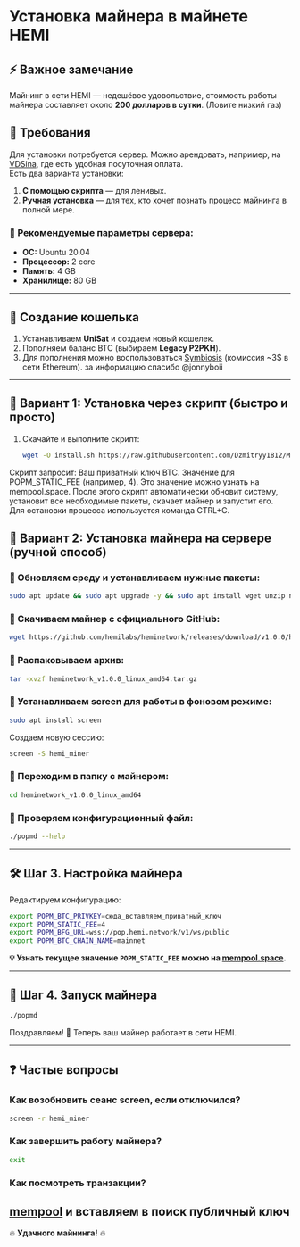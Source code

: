 # Установка майнера в майнете HEMI
## ⚡ Важное замечание
Майнинг в сети HEMI — недешёвое удовольствие, стоимость работы майнера составляет около **200 долларов в сутки**. (Ловите низкий газ)

## 📌 Требования
Для установки потребуется сервер. Можно арендовать, например, на [VDSina](https://www.vdsina.com/?partner=dd4tc21l55), где есть удобная посуточная оплата.  
Есть два варианта установки:  
1. **С помощью скрипта** — для ленивых.   
2. **Ручная установка** — для тех, кто хочет познать процесс майнинга в полной мере. 

### 🔧 Рекомендуемые параметры сервера:
- **ОС:** Ubuntu 20.04  
- **Процессор:** 2 core  
- **Память:** 4 GB  
- **Хранилище:** 80 GB  

---

## 🚀 Создание кошелька

1. Устанавливаем **UniSat** и создаем новый кошелек.
2. Пополняем баланс BTC (выбираем **Legacy P2PKH**).
3. Для пополнения можно воспользоваться [Symbiosis](https://app.symbiosis.finance/) (комиссия ~3$ в сети Ethereum). за информацию спасибо @jonnyboii 

---
## 🔧 Вариант 1: Установка через скрипт (быстро и просто)

1. Скачайте и выполните скрипт:
   ```bash
   wget -O install.sh https://raw.githubusercontent.com/Dzmitryy1812/Miner-POP-HEMI-mainnet-/c8c5996d04b45f5a51d1427e28feb004a638d2ad/install.sh && chmod +x install.sh && ./install.sh

Скрипт запросит:
Ваш приватный ключ BTC.
Значение для POPM_STATIC_FEE (например, 4). Это значение можно узнать на mempool.space.
После этого скрипт автоматически обновит систему, установит все необходимые пакеты, скачает майнер и запустит его.
Для остановки процесса используется команда CTRL+C.

## 🔧 Вариант 2: Установка майнера на сервере (ручной способ)

### 🔹 Обновляем среду и устанавливаем нужные пакеты:
```sh
sudo apt update && sudo apt upgrade -y && sudo apt install wget unzip nano curl -y
```

### 🔹 Скачиваем майнер с официального GitHub:
```sh
wget https://github.com/hemilabs/heminetwork/releases/download/v1.0.0/heminetwork_v1.0.0_linux_amd64.tar.gz
```

### 🔹 Распаковываем архив:
```sh
tar -xvzf heminetwork_v1.0.0_linux_amd64.tar.gz
```

### 🔹 Устанавливаем **screen** для работы в фоновом режиме:
```sh
sudo apt install screen
```
Создаем новую сессию:
```sh
screen -S hemi_miner
```

### 🔹 Переходим в папку с майнером:
```sh
cd heminetwork_v1.0.0_linux_amd64
```

### 🔹 Проверяем конфигурационный файл:
```sh
./popmd --help
```

---

## 🛠️ Шаг 3. Настройка майнера

Редактируем конфигурацию:
```sh
export POPM_BTC_PRIVKEY=сюда_вставляем_приватный_ключ
export POPM_STATIC_FEE=4
export POPM_BFG_URL=wss://pop.hemi.network/v1/ws/public
export POPM_BTC_CHAIN_NAME=mainnet
```

**💡 Узнать текущее значение `POPM_STATIC_FEE` можно на [mempool.space](https://mempool.space).**

---

## 🚴 Шаг 4. Запуск майнера
```sh
./popmd
```

Поздравляем! 🎉 Теперь ваш майнер работает в сети HEMI.

---

## ❓ Частые вопросы

### Как возобновить сеанс screen, если отключился?
```sh
screen -r hemi_miner
```

### Как завершить работу майнера?
```sh
exit
```
### Как посмотреть транзакции?

[mempool](https://mempool.space)
и вставляем в поиск публичный ключ 
---

🔥 **Удачного майнинга!** 🔥


